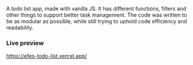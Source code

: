 A todo list app, made with vanilla JS. It has different functions, filters and other things to support better task management. The code was written to be as modular as possible, while still trying to uphold code efficiency and readability.
### Live preview
https://efes-todo-list.vercel.app/
